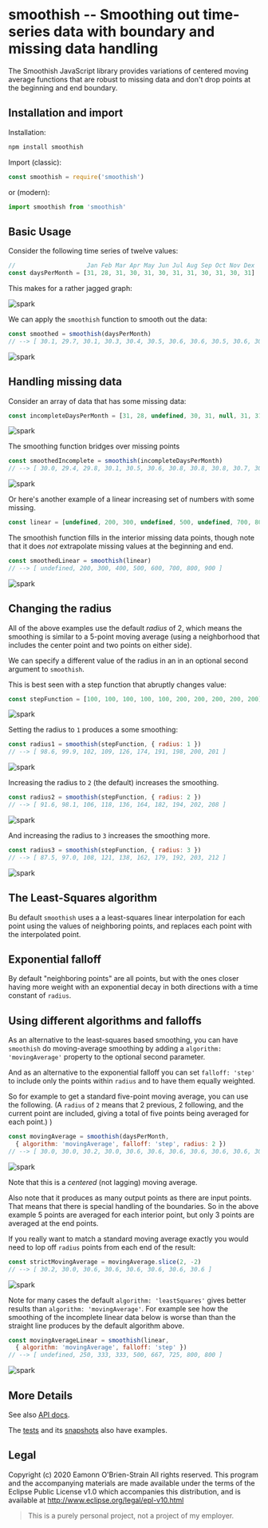 # smoothish -- Smoothing out time-series data with boundary and missing data handling

The Smoothish JavaScript library provides variations of centered moving average functions that are
robust to missing data and don't drop points at the beginning and end boundary.

## Installation and import

Installation:

```sh
npm install smoothish
```

Import (classic):

```js
const smoothish = require('smoothish')
```

or (modern):

```js
import smoothish from 'smoothish'
```

## Basic Usage

Consider the following time series of twelve values:

```js
//                    Jan Feb Mar Apr May Jun Jul Aug Sep Oct Nov Dex
const daysPerMonth = [31, 28, 31, 30, 31, 30, 31, 31, 30, 31, 30, 31]
```

This makes for a rather jagged graph:

![spark](https://quickchart.io/chart?h=32&w=120&c={type:%27sparkline%27,data:{datasets:[{data:[31,28,31,30,31,30,31,31,30,31,30,31]}]}})

We can apply the `smoothish` function to smooth out the data:

```js
const smoothed = smoothish(daysPerMonth)
// --> [ 30.1, 29.7, 30.1, 30.3, 30.4, 30.5, 30.6, 30.6, 30.5, 30.6, 30.5, 30.7 ]
```

![spark](https://quickchart.io/chart?h=32&w=120&c={type:%27sparkline%27,data:{datasets:[{data:[30.129111123466714,29.696645864438633,30.12965488974025,30.250804579831744,30.437108922647404,30.45807544800684,30.597621480630146,30.620160847394303,30.530456775905243,30.59874362878437,30.52830208522387,30.72764548273118]}]}})

## Handling missing data

Consider an array of data that has some missing data:

```js
const incompleteDaysPerMonth = [31, 28, undefined, 30, 31, null, 31, 31, null, 31, 30, 31]
```

![spark](https://quickchart.io/chart?h=32&w=120&c={type:%27sparkline%27,data:{datasets:[{data:[31,28,null,30,31,null,31,31,null,31,30,31]}]}})

The smoothing function bridges over missing points

```js
const smoothedIncomplete = smoothish(incompleteDaysPerMonth)
// --> [ 30.0, 29.4, 29.8, 30.1, 30.5, 30.6, 30.8, 30.8, 30.8, 30.7, 30.6, 30.7 ]
```

![spark](https://quickchart.io/chart?h=32&w=120&c={type:%27sparkline%27,data:{datasets:[{data:[30.015137501774436,29.424929353083524,29.75171363723357,30.102422700866438,30.476707576846575,30.630669325793804,30.777682797566356,30.82379051138026,30.78167400756181,30.73464088270357,30.582421226877806,30.743252597796296]}]}})

Or here's another example of a linear increasing set of numbers with some missing.

```js
const linear = [undefined, 200, 300, undefined, 500, undefined, 700, 800, 900]
```

The smoothish function fills in the interior missing data points, though note that it does *not* extrapolate missing values at the beginning and end.

```js
const smoothedLinear = smoothish(linear)
// --> [ undefined, 200, 300, 400, 500, 600, 700, 800, 900 ]
```

![spark](https://quickchart.io/chart?h=32&w=120&c={type:%27sparkline%27,data:{datasets:[{data:[null,200.00000000000006,300.00000000000006,400,500,600,700.0000000000001,800.0000000000002,899.9999999999999]}]}})

## Changing the radius

All of the above examples use the default *radius* of 2, which means the smoothing is similar to a 5-point moving average (using a neighborhood that includes the center point and two points on either side).

We can specify a different value of the radius in an in an optional second argument to `smoothish`.

This is best seen with a step function that abruptly changes value:

```js
const stepFunction = [100, 100, 100, 100, 100, 200, 200, 200, 200, 200]
```

![spark](https://quickchart.io/chart?h=32&w=120&c={type:%27sparkline%27,data:{datasets:[{data:[100,100,100,100,100,200,200,200,200,200]}]}})

Setting the radius to `1` produces a some smoothing:

```js
const radius1 = smoothish(stepFunction, { radius: 1 })
// --> [ 98.6, 99.9, 102, 109, 126, 174, 191, 198, 200, 201 ]
```

![spark](https://quickchart.io/chart?h=32&w=120&c={type:%27sparkline%27,data:{datasets:[{data:[98.55933218122021,99.88957109564447,102.49355414148502,109.03897130928914,126.49386106433514,173.50613893566484,190.96102869071086,197.50644585851495,200.1104289043555,201.44066781877981]}]}})

 Increasing the radius to `2` (the default) increases the smoothing.

```js
const radius2 = smoothish(stepFunction, { radius: 2 })
// --> [ 91.6, 98.1, 106, 118, 136, 164, 182, 194, 202, 208 ]
```

![spark](https://quickchart.io/chart?h=32&w=120&c={type:%27sparkline%27,data:{datasets:[{data:[91.61712132126962,98.06424644444105,105.98911777969002,117.56917503032409,135.63449142691422,164.36550857308572,182.4308249696759,194.01088222030998,201.93575355555885,208.38287867873044]}]}})

 And increasing the radius to `3` increases the smoothing more.

```js
const radius3 = smoothish(stepFunction, { radius: 3 })
// --> [ 87.5, 97.0, 108, 121, 138, 162, 179, 192, 203, 212 ]
```

![spark](https://quickchart.io/chart?h=32&w=120&c={type:%27sparkline%27,data:{datasets:[{data:[87.5115656656214,96.99101275214392,107.56289913236607,120.86002568093073,138.3381199767217,161.66188002327831,179.13997431906924,192.4371008676339,203.00898724785625,212.4884343343786]}]}})

## The Least-Squares algorithm

Bu default `smoothish` uses a a least-squares linear interpolation for each point using the values of neighboring points, and replaces each point with the interpolated point.

## Exponential falloff

By default "neighboring points" are all points, but with the ones closer having more weight with an exponential decay in both directions with a time constant of `radius`.

## Using different algorithms and falloffs

As an alternative to the least-squares based smoothing, you can have `smoothish` do moving-average smoothing by adding a `algorithm: 'movingAverage'` property to the optional second parameter.

And as an alternative to the exponential falloff you can set `falloff: 'step'` to include only the points within `radius` and to have them equally weighted.

So for example to get a standard five-point moving average, you can use the following. (A `radius` of `2` means that 2 previous, 2 following, and the current point are included, giving a total of five points being averaged for each point.) )

```js
const movingAverage = smoothish(daysPerMonth,
  { algorithm: 'movingAverage', falloff: 'step', radius: 2 })
// --> [ 30.0, 30.0, 30.2, 30.0, 30.6, 30.6, 30.6, 30.6, 30.6, 30.6, 30.5, 30.7 ]
```

![spark](https://quickchart.io/chart?h=32&w=120&c={type:%27sparkline%27,data:{datasets:[{data:[30,30,30.2,30,30.6,30.6,30.6,30.6,30.6,30.6,30.5,30.666666666666668]}]}})

Note that this is a *centered* (not lagging) moving average.

Also note that it produces as many output points as there are input points.  That means that there is special handling of the boundaries. So in the above example 5 points are averaged for each interior point, but only 3 points are averaged at the end points.

If you really want to match a standard moving average exactly you would need to lop off `radius` points from each end of the result:

```js
const strictMovingAverage = movingAverage.slice(2, -2)
// --> [ 30.2, 30.0, 30.6, 30.6, 30.6, 30.6, 30.6, 30.6 ]
```

![spark](https://quickchart.io/chart?h=32&w=120&c={type:%27sparkline%27,data:{datasets:[{data:[30.2,30,30.6,30.6,30.6,30.6,30.6,30.6]}]}})

Note for many cases the default `algorithm: 'leastSquares'` gives better results than `algorithm: 'movingAverage'`. For example see how the smoothing of the incomplete linear data below is worse than than the straight line produces by the default algorithm above.

```js
const movingAverageLinear = smoothish(linear,
  { algorithm: 'movingAverage', falloff: 'step' })
// --> [ undefined, 250, 333, 333, 500, 667, 725, 800, 800 ]
```

![spark](https://quickchart.io/chart?h=32&w=120&c={type:%27sparkline%27,data:{datasets:[{data:[null,250,333.3333333333333,333.3333333333333,500,666.6666666666666,725,800,800]}]}})

## More Details

See also [API docs](api.md).

The [tests](test/test.js) and its [snapshots](test/snapshots/test.js.md) also have examples.

## Legal

Copyright (c) 2020 Eamonn O'Brien-Strain All rights reserved. This
program and the accompanying materials are made available under the
terms of the Eclipse Public License v1.0 which accompanies this
distribution, and is available at
http://www.eclipse.org/legal/epl-v10.html

> This is a purely personal project, not a project of my employer.
